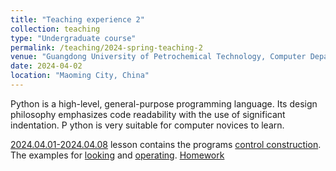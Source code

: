 ```yaml
---
title: "Teaching experience 2"
collection: teaching
type: "Undergraduate course"
permalink: /teaching/2024-spring-teaching-2
venue: "Guangdong University of Petrochemical Technology, Computer Department"
date: 2024-04-02
location: "Maoming City, China"
---
```


Python is a high-level, general-purpose programming language. Its design philosophy emphasizes code readability with the use of significant indentation. P ython is very suitable for computer novices to learn.

[2024.04.01-2024.04.08](/files/0328_week5_thursday_unit7.pptx) lesson contains the programs [control construction](/files/0328_week5_thursday_unit8.pptx). The examples for [looking](/files/0401_week6_monday_example.txt) and [operating](/files/0401_week6_monday_practise.pptx). 
[Homework](/files/0401_week6_monday_homework.txt)
